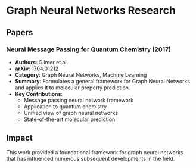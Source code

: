 # Graph Neural Networks Research

## Papers

### Neural Message Passing for Quantum Chemistry (2017)
- **Authors**: Gilmer et al.
- **arXiv**: [1704.01212](https://arxiv.org/abs/1704.01212)
- **Category**: Graph Neural Networks, Machine Learning
- **Summary**: Formulates a general framework for Graph Neural Networks and applies it to molecular property prediction.
- **Key Contributions**:
  - Message passing neural network framework
  - Application to quantum chemistry
  - Unified view of graph neural networks
  - State-of-the-art molecular prediction

## Impact
This work provided a foundational framework for graph neural networks that has influenced numerous subsequent developments in the field.

